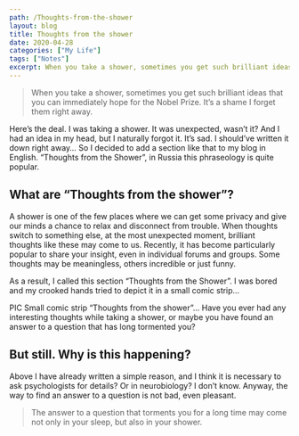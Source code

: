 ```yaml
---
path: /Thoughts-from-the-shower
layout: blog
title: Thoughts from the shower
date: 2020-04-28
categories: ["My Life"]
tags: ["Notes"]
excerpt: When you take a shower, sometimes you get such brilliant ideas that you can immediately hope for the Nobel Prize. It’s a shame I forget them right away.
---
```


> When you take a shower, sometimes you get such brilliant ideas that you can immediately hope for the Nobel Prize. It’s a shame I forget them right away.

Here’s the deal. I was taking a shower. It was unexpected, wasn’t it? And I had an idea in my head, but I naturally forgot it. It’s sad. I should’ve written it down right away… So I decided to add a section like that to my blog in English. “Thoughts from the Shower”, in Russia this phraseology is quite popular.

## What are “Thoughts from the shower”?

A shower is one of the few places where we can get some privacy and give our minds a chance to relax and disconnect from trouble. When thoughts switch to something else, at the most unexpected moment, brilliant thoughts like these may come to us.
Recently, it has become particularly popular to share your insight, even in individual forums and groups. Some thoughts may be meaningless, others incredible or just funny.

As a result, I called this section “Thoughts from the Shower”.
I was bored and my crooked hands tried to depict it in a small сomic strip…

PIC
Small comic strip “Thoughts from the shower”…
Have you ever had any interesting thoughts while taking a shower, or maybe you have found an answer to a question that has long tormented you?

## But still. Why is this happening?

Above I have already written a simple reason, and I think it is necessary to ask psychologists for details? Or in neurobiology? I don’t know. Anyway, the way to find an answer to a question is not bad, even pleasant.

> The answer to a question that torments you for a long time may come not only in your sleep, but also in your shower.
